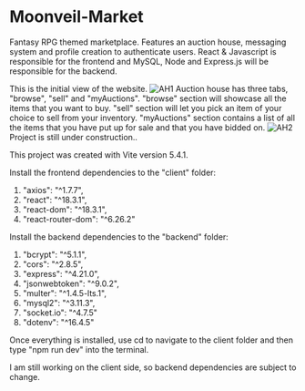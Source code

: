 # Moonveil-Market

Fantasy RPG themed marketplace. Features an auction house, messaging system and profile creation to authenticate users. React & Javascript is responsible for the frontend and MySQL, Node and Express.js will be responsible for the backend.

This is the initial view of the website.
![AH1](https://github.com/user-attachments/assets/7319f7b6-55c4-4409-a66a-948e2facccee)
Auction house has three tabs, "browse", "sell" and "myAuctions". "browse" section will showcase all the items that you want to buy. "sell" section will let you pick an item of your choice to sell from your inventory.
"myAuctions" section contains a list of all the items that you have put up for sale and that you have bidded on.
![AH2](https://github.com/user-attachments/assets/9aa5e651-4682-41e3-b2dd-bbb0d559f7c0)
Project is still under construction..

This project was created with Vite version 5.4.1.

Install the frontend dependencies to the "client" folder:

1. "axios": "^1.7.7",
2. "react": "^18.3.1",
3. "react-dom": "^18.3.1",
4. "react-router-dom": "^6.26.2"

Install the backend dependencies to the "backend" folder:

1. "bcrypt": "^5.1.1",
2. "cors": "^2.8.5",
3. "express": "^4.21.0",
4. "jsonwebtoken": "^9.0.2",
5. "multer": "^1.4.5-lts.1",
6. "mysql2": "^3.11.3",
7. "socket.io": "^4.7.5"
8. "dotenv": "^16.4.5"

Once everything is installed, use cd to navigate to the client folder and then type "npm run dev" into the terminal.

I am still working on the client side, so backend dependencies are subject to change.
